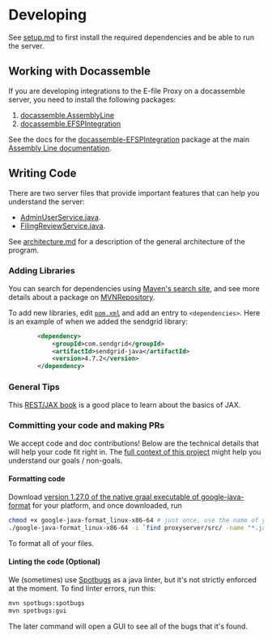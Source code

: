 # Developing

See [setup.md](setup.md) to first install the required dependencies and be able to run the server.

## Working with Docassemble

If you are developing integrations to the E-file Proxy on a docassemble server, you need to install
the following packages:
1. [docassemble.AssemblyLine](https://pypi.org/project/docassemble.AssemblyLine/)
1. [docassemble.EFSPIntegration](https://pypi.org/project/docassemble.EFSPIntegration)

See the docs for the [docassemble-EFSPIntegration](https://github.com/SuffolkLITLab/docassemble-EFSPIntegration/) package at the main [Assembly Line documentation](https://assemblyline.suffolklitlab.org/docs/components/EFSPIntegration/overview).

## Writing Code

There are two server files that provide important features that can help you understand the server:
* [AdminUserService.java](../src/main/java/edu/suffolk/litlab/efsp/server/services/AdminUserService.java).
* [FilingReviewService.java](../src/main/java/edu/suffolk/litlab/efsp/server/services/FilingReviewService.java).

See [architecture.md](architecture.md) for a description of the general architecture of the program.

### Adding Libraries

You can search for dependencies using [Maven's search site](https://search.maven.org/), and see more
details about a package on [MVNRepository](https://mvnrepository.com/).

To add new libraries, edit [`pom.xml`](../pom.xml) and add an entry to `<dependencies>`.
Here is an example of when we added the sendgrid library:

```xml
        <dependency>
            <groupId>com.sendgrid</groupId>
            <artifactId>sendgrid-java</artifactId>
            <version>4.7.2</version>
        </dependency>
```

### General Tips
This [REST/JAX book](https://dennis-xlc.gitbooks.io/restful-java-with-jax-rs-2-0-2rd-edition/content/en/part1/chapter3/developing_a_jax_rs_restful_service.html) is a good place to learn about the basics of JAX.

### Committing your code and making PRs

We accept code and doc contributions! Below are the technical details that will help
your code fit right in. The [full context of this project](../CONTRIBUTING.md) might
help you understand our goals / non-goals.

#### Formatting code

Download [version 1.27.0 of the native graal executable of google-java-format](https://github.com/google/google-java-format/releases/tag/v1.27.0) for your platform, and once downloaded, run

```bash
chmod +x google-java-format_linux-x86-64 # just once, use the name of your platform
./google-java-format_linux-x86-64 -i `find proxyserver/src/ -name "*.java" ! -name CodeTableConstants.java ! -name FilingCode.java`
```

To format all of your files.

#### Linting the code (Optional)

We (sometimes) use [Spotbugs](https://spotbugs.readthedocs.io/en/latest/introduction.html#) as a java linter, but it's not strictly enforced at the moment. To find linter errors, run this:

```bash
mvn spotbugs:spotbugs
mvn spotbugs:gui
```

The later command will open a GUI to see all of the bugs that it's found.

